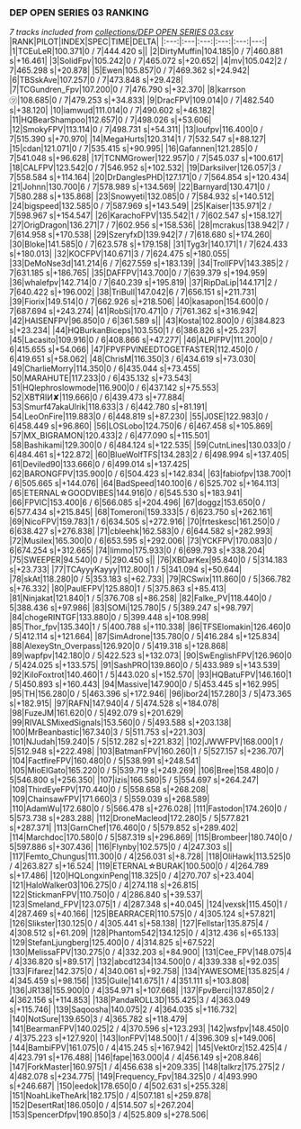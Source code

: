 ### DEP OPEN SERIES 03 RANKING
*7 tracks included from [collections/DEP OPEN SERIES 03.csv](/collections/DEP%20OPEN%20SERIES%2003.csv)*
|RANK|PILOT|INDEX|SPEC|TIME|DELTA|
|:---:|:---|:---:|:---:|:---:|---:|
|1|TCEuLeR|100.371|0 / 7|444.420 s||
|2|DirtyMuffin|104.185|0 / 7|460.881 s|+16.461|
|3|SolidFpv|105.242|0 / 7|465.072 s|+20.652|
|4|mv|105.042|2 / 7|465.298 s|+20.878|
|5|Ewen|105.857|0 / 7|469.362 s|+24.942|
|6|TBSskAve|107.257|0 / 7|473.848 s|+29.428|
|7|TCGundren_Fpv|107.200|0 / 7|476.790 s|+32.370|
|8|karrson㋡|108.685|0 / 7|479.253 s|+34.833|
|9|DracFPV|109.014|0 / 7|482.540 s|+38.120|
|10|iamwud|111.014|0 / 7|490.602 s|+46.182|
|11|HQBearShampoo|112.657|0 / 7|498.026 s|+53.606|
|12|SmokyFPV|113.114|0 / 7|498.731 s|+54.311|
|13|loufpv|116.400|0 / 7|515.390 s|+70.970|
|14|MegaHurts|120.314|1 / 7|532.547 s|+88.127|
|15|cdan|121.071|0 / 7|535.415 s|+90.995|
|16|Gafannen|121.285|0 / 7|541.048 s|+96.628|
|17|TCNMGrower|122.957|0 / 7|545.037 s|+100.617|
|18|CALFPV|123.542|0 / 7|546.952 s|+102.532|
|19|Darksilver|126.057|3 / 7|558.584 s|+114.164|
|20|DrDanglesPHD|127.171|0 / 7|564.854 s|+120.434|
|21|Johnn|130.700|6 / 7|578.989 s|+134.569|
|22|Barnyard|130.471|0 / 7|580.288 s|+135.868|
|23|Snowyeti|132.085|0 / 7|584.932 s|+140.512|
|24|bigspeed|132.585|0 / 7|587.969 s|+143.549|
|25|Kaiser|135.971|2 / 7|598.967 s|+154.547|
|26|KarachoFPV|135.542|1 / 7|602.547 s|+158.127|
|27|OrigDragon|136.271|7 / 7|602.956 s|+158.536|
|28|mcrakus|138.942|7 / 7|614.958 s|+170.538|
|29|SzeryfxD|139.942|7 / 7|618.680 s|+174.260|
|30|Bloke|141.585|0 / 7|623.578 s|+179.158|
|31|Tyg3r|140.171|1 / 7|624.433 s|+180.013|
|32|KOCFPV|140.671|3 / 7|624.475 s|+180.055|
|33|DeMoNse3d|141.214|6 / 7|627.559 s|+183.139|
|34|TrollFPV|143.385|2 / 7|631.185 s|+186.765|
|35|DAFFPV|143.700|0 / 7|639.379 s|+194.959|
|36|whalefpv|142.714|0 / 7|640.239 s|+195.819|
|37|RipDaLip|144.171|2 / 7|640.422 s|+196.002|
|38|TriBull|147.042|6 / 7|656.151 s|+211.731|
|39|Fiorix|149.514|0 / 7|662.926 s|+218.506|
|40|kasapon|154.600|0 / 7|687.694 s|+243.274|
|41|RobSi|170.471|0 / 7|761.362 s|+316.942|
|42|HAISENFPV|96.850|0 / 6|361.589 s||
|43|Kosta|102.800|0 / 6|384.823 s|+23.234|
|44|HQBurkanBiceps|103.550|1 / 6|386.826 s|+25.237|
|45|Lacasito|109.916|0 / 6|408.866 s|+47.277|
|46|ALPIFPV|111.200|0 / 6|415.655 s|+54.066|
|47|FPVFPVINEEDTOGETFASTER|112.450|0 / 6|419.651 s|+58.062|
|48|ChrisM|116.350|3 / 6|434.619 s|+73.030|
|49|CharlieMorry|114.350|0 / 6|435.044 s|+73.455|
|50|MARAHUTE|117.233|0 / 6|435.132 s|+73.543|
|51|HQlephroslowmode|116.900|0 / 6|437.142 s|+75.553|
|52|XB₸ЯIИ✘|119.666|0 / 6|439.473 s|+77.884|
|53|Smurf47akaUlrik|118.633|3 / 6|442.780 s|+81.191|
|54|LeoOnFire|119.883|0 / 6|448.819 s|+87.230|
|55|J0SE|122.983|0 / 6|458.449 s|+96.860|
|56|LOSLobo|124.750|6 / 6|467.458 s|+105.869|
|57|MX_BIGRAMON|120.433|2 / 6|477.090 s|+115.501|
|58|Bashikami|129.300|0 / 6|484.124 s|+122.535|
|59|CutnLines|130.033|0 / 6|484.461 s|+122.872|
|60|BlueWolfTFS|134.283|2 / 6|498.994 s|+137.405|
|61|Deviled90|133.666|0 / 6|499.014 s|+137.425|
|62|BARONGFPV|135.900|0 / 6|504.423 s|+142.834|
|63|fabiofpv|138.700|1 / 6|505.665 s|+144.076|
|64|BadSpeed|140.100|6 / 6|525.702 s|+164.113|
|65|ETERNAL☆GOODVIBES|144.916|0 / 6|545.530 s|+183.941|
|66|FPVlC|153.400|6 / 6|566.085 s|+204.496|
|67|doggz|153.650|0 / 6|577.434 s|+215.845|
|68|Tomeroni|159.333|5 / 6|623.750 s|+262.161|
|69|NicoFPV|159.783|1 / 6|634.505 s|+272.916|
|70|frteskesc|161.250|0 / 6|638.427 s|+276.838|
|71|cbleehk|162.583|0 / 6|644.582 s|+282.993|
|72|Musilex|165.300|0 / 6|653.595 s|+292.006|
|73|YCKFPV|170.083|0 / 6|674.254 s|+312.665|
|74|limmo|175.933|0 / 6|699.793 s|+338.204|
|75|SWEEPER|94.540|0 / 5|290.450 s||
|76|XBDarKex|95.840|0 / 5|314.183 s|+23.733|
|77|TCAyyyKayyy|112.800|1 / 5|341.094 s|+50.644|
|78|skAt|118.280|0 / 5|353.183 s|+62.733|
|79|RCSwix|111.860|0 / 5|366.782 s|+76.332|
|80|PaulEFPV|125.880|1 / 5|375.863 s|+85.413|
|81|Ninjakat|121.840|1 / 5|376.708 s|+86.258|
|82|Falke_PV|118.440|0 / 5|388.436 s|+97.986|
|83|SOMi|125.780|5 / 5|389.247 s|+98.797|
|84|chogeRINTGF|133.880|0 / 5|399.448 s|+108.998|
|85|Thor_fpv|135.340|1 / 5|400.788 s|+110.338|
|86|TFSElomakin|126.460|0 / 5|412.114 s|+121.664|
|87|SimAdrone|135.780|0 / 5|416.284 s|+125.834|
|88|AlexeyStn_Overpass|126.920|0 / 5|419.318 s|+128.868|
|89|wapfpv|142.180|0 / 5|422.523 s|+132.073|
|90|SwEnglishFPV|126.960|0 / 5|424.025 s|+133.575|
|91|SashPRO|139.860|0 / 5|433.989 s|+143.539|
|92|KiloFoxtrot|140.460|1 / 5|443.020 s|+152.570|
|93|HQBatuFPV|146.160|1 / 5|450.893 s|+160.443|
|94|Massive|147.900|0 / 5|453.445 s|+162.995|
|95|TH|156.280|0 / 5|463.396 s|+172.946|
|96|ibor24|157.280|3 / 5|473.365 s|+182.915|
|97|RAFN|147.940|4 / 5|474.528 s|+184.078|
|98|FuzeJM|161.620|0 / 5|492.079 s|+201.629|
|99|RIVALSMixedSignals|153.560|0 / 5|493.588 s|+203.138|
|100|MrBeanbastic|167.340|3 / 5|511.753 s|+221.303|
|101|NJudah|159.240|5 / 5|512.282 s|+221.832|
|102|JWWFPV|168.000|1 / 5|512.948 s|+222.498|
|103|BatmanFPV|160.260|1 / 5|527.157 s|+236.707|
|104|FactfireFPV|160.480|0 / 5|538.991 s|+248.541|
|105|MioElGato|165.220|0 / 5|539.719 s|+249.269|
|106|Bree|158.480|0 / 5|546.800 s|+256.350|
|107|izis|166.580|5 / 5|554.697 s|+264.247|
|108|ThirdEyeFPV|170.440|0 / 5|558.658 s|+268.208|
|109|ChainsawFPV|171.660|3 / 5|559.039 s|+268.589|
|110|AdamWu|172.680|0 / 5|566.478 s|+276.028|
|111|Fastodon|174.260|0 / 5|573.738 s|+283.288|
|112|DroneMacleod|172.280|5 / 5|577.821 s|+287.371|
|113|GarnChef|176.460|0 / 5|579.852 s|+289.402|
|114|Marchdoc|170.580|0 / 5|587.319 s|+296.869|
|115|Brombeer|180.740|0 / 5|597.886 s|+307.436|
|116|Flynby|102.575|0 / 4|247.303 s||
|117|Femto_Chungus|111.300|0 / 4|256.031 s|+8.728|
|118|OliHawk|113.525|0 / 4|263.827 s|+16.524|
|119|ETERNAL☆BURAK|100.500|0 / 4|264.789 s|+17.486|
|120|HQLongxinPeng|118.325|0 / 4|270.707 s|+23.404|
|121|HaloWalker03|106.275|0 / 4|274.118 s|+26.815|
|122|StickmanFPV|110.750|0 / 4|286.840 s|+39.537|
|123|Smeland_FPV|123.075|1 / 4|287.348 s|+40.045|
|124|vexsk|115.450|1 / 4|287.469 s|+40.166|
|125|BEARRACER|110.575|0 / 4|305.124 s|+57.821|
|126|Slikster|130.125|0 / 4|305.441 s|+58.138|
|127|Fellstar|135.875|4 / 4|308.512 s|+61.209|
|128|Phantom542|134.125|0 / 4|312.436 s|+65.133|
|129|StefanLjungberg|125.400|0 / 4|314.825 s|+67.522|
|130|MelissaFPV|130.275|0 / 4|332.203 s|+84.900|
|131|Cee_FPV|148.075|4 / 4|336.820 s|+89.517|
|132|abcd1234|134.500|0 / 4|339.338 s|+92.035|
|133|Fifarez|142.375|0 / 4|340.061 s|+92.758|
|134|YAWESOME|135.825|4 / 4|345.459 s|+98.156|
|135|Guile|141.675|1 / 4|351.111 s|+103.808|
|136|JR138|155.900|0 / 4|354.971 s|+107.668|
|137|FpvBerci|137.850|2 / 4|362.156 s|+114.853|
|138|PandaROLL3D|155.425|3 / 4|363.049 s|+115.746|
|139|Saqoosha|140.075|2 / 4|364.035 s|+116.732|
|140|NotSure|139.650|3 / 4|365.782 s|+118.479|
|141|BearmanFPV|140.025|2 / 4|370.596 s|+123.293|
|142|wsfpv|148.450|0 / 4|375.223 s|+127.920|
|143|IonFPV|148.500|1 / 4|396.309 s|+149.006|
|144|BambiFPV|161.075|0 / 4|415.245 s|+167.942|
|145|Vekt0rz|152.425|4 / 4|423.791 s|+176.488|
|146|fape|163.000|4 / 4|456.149 s|+208.846|
|147|ForkMaster|160.975|1 / 4|456.638 s|+209.335|
|148|talkrz|175.275|2 / 4|482.078 s|+234.775|
|149|Frequency_Fpv|184.325|0 / 4|493.990 s|+246.687|
|150|eedok|178.650|0 / 4|502.631 s|+255.328|
|151|NoahLikeTheArk|182.175|0 / 4|507.181 s|+259.878|
|152|DesertRat|186.050|0 / 4|514.507 s|+267.204|
|153|SpencerDfpv|190.850|3 / 4|525.809 s|+278.506|
